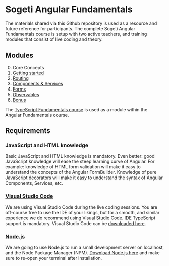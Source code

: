 # Sogeti Angular Fundamentals
The materials shared via this Github repository is used as a resource and future reference for participants. The complete Sogeti Angular Fundamentals course is setup with two active teachers, and training modules that consist of live coding and theory. 
## Modules
0. Core Concepts
1. [Getting started](https://github.com/sogeti-omnichannel/angular-fundamentals/tree/1-getting-started)
1. [Routing](https://github.com/sogeti-omnichannel/angular-fundamentals/tree/2-routing)
1. [Components & Services](https://github.com/sogeti-omnichannel/angular-fundamentals/tree/3-components-and-services)
1. [Forms](https://github.com/sogeti-omnichannel/angular-fundamentals/tree/4-forms)
1. [Observables](https://github.com/sogeti-omnichannel/angular-fundamentals/tree/5-observables)
1. [Bonus](https://github.com/sogeti-omnichannel/angular-fundamentals/tree/6-bonus)

The [TypeScript Fundamentals course](https://github.com/sogeti-omnichannel/typescript-fundamentals) is used as a module within the Angular Fundamentals course.
## Requirements
### JavaScript and HTML knowledge
Basic JavaScript and HTML knowledge is mandatory. Even better: good JavaScript knowledge will ease the steep learning curve of Angular. For example: knowledge of HTML form validation will make it easy to understand the concepts of the Angular FormBuilder. Knowledge of pure JavaScript decorators will make it easy to understand the syntax of Angular Components, Services, etc.
### [Visual Studio Code](https://code.visualstudio.com/Download)
We are using Visual Studio Code during the live coding sessions. You are off-course free to use the IDE of your likings, but for a smooth, and similar experience we do recommend using Visual Studio Code. IDE TypeScript support is mandatory. Visual Studio Code can be [downloaded here](https://code.visualstudio.com/Download).
### [Node.js](https://nodejs.org/en/download/)
We are going to use Node.js to run a small development server on localhost, and the Node Package Manager (NPM). [Download Node.js here](https://nodejs.org/en/download/) and make sure to re-open your terminal after installation.
